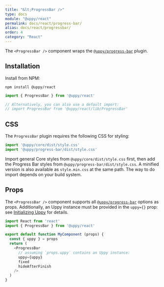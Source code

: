 ```yaml
---
title: "&lt;ProgressBar />"
type: docs
module: "@uppy/react"
permalink: docs/react/progress-bar/
alias: docs/react/progressbar/
order: 4
category: "React"
---
```


The `<ProgressBar />` component wraps the [`@uppy/progress-bar`][] plugin.

## Installation

Install from NPM:

```shell
npm install @uppy/react
```

```js
import { ProgressBar } from '@uppy/react'

// Alternatively, you can also use a default import:
// import ProgressBar from '@uppy/react/lib/ProgressBar'
```

## CSS

The `ProgressBar` plugin requires the following CSS for styling:

```js
import '@uppy/core/dist/style.css'
import '@uppy/progress-bar/dist/style.css'
```

Import general Core styles from `@uppy/core/dist/style.css` first, then add the Progress Bar styles from `@uppy/progress-bar/dist/style.css`. A minified version is also available as `style.min.css` at the same path. The way to do import depends on your build system.

## Props

The `<ProgressBar />` component supports all [`@uppy/progress-bar`][] options as props. Additionally, an Uppy instance must be provided in the `uppy={}` prop: see [Initializing Uppy](/docs/react/initializing) for details.

```js
import React from 'react'
import { ProgressBar } from '@uppy/react'

export default function MyComponent (props) {
  const { uppy } = props
  return (
    <ProgressBar
      // assuming `props.uppy` contains an Uppy instance:
      uppy={uppy}
      fixed
      hideAfterFinish
    />
  )
}
```

[`@uppy/progress-bar`]: /docs/progress-bar/

